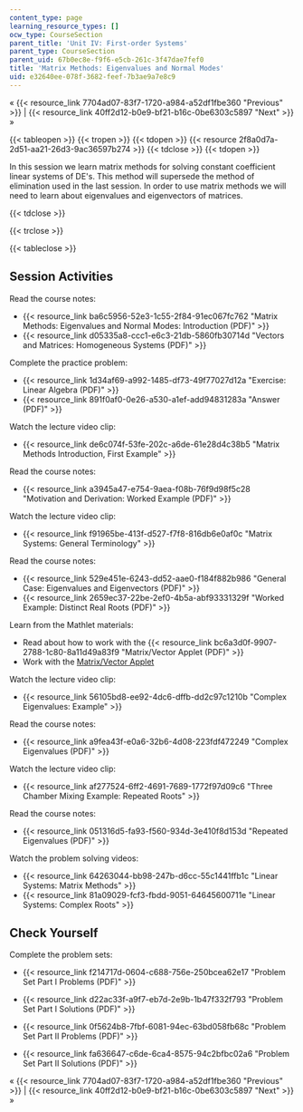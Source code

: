 ```yaml
---
content_type: page
learning_resource_types: []
ocw_type: CourseSection
parent_title: 'Unit IV: First-order Systems'
parent_type: CourseSection
parent_uid: 67b0ec8e-f9f6-e5cb-261c-3f47dae7fef0
title: 'Matrix Methods: Eigenvalues and Normal Modes'
uid: e32640ee-078f-3682-feef-7b3ae9a7e8c9
---
```


« {{< resource_link 7704ad07-83f7-1720-a984-a52df1fbe360 "Previous" >}} | {{< resource_link 40ff2d12-b0e9-bf21-b16c-0be6303c5897 "Next" >}} »

{{< tableopen >}}
{{< tropen >}}
{{< tdopen >}}
{{< resource 2f8a0d7a-2d51-aa21-26d3-9ac36597b274 >}}
{{< tdclose >}}
{{< tdopen >}}


In this session we learn matrix methods for solving constant coefficient linear systems of DE's. This method will supersede the method of elimination used in the last session. In order to use matrix methods we will need to learn about eigenvalues and eigenvectors of matrices.


{{< tdclose >}}

{{< trclose >}}

{{< tableclose >}}

Session Activities
------------------

Read the course notes:

*   {{< resource_link ba6c5956-52e3-1c55-2f84-91ec067fc762 "Matrix Methods: Eigenvalues and Normal Modes: Introduction (PDF)" >}}
*   {{< resource_link d05335a8-ccc1-e6c3-21db-5860fb30714d "Vectors and Matrices: Homogeneous Systems (PDF)" >}}

Complete the practice problem:

*   {{< resource_link 1d34af69-a992-1485-df73-49f77027d12a "Exercise: Linear Algebra (PDF)" >}}
*   {{< resource_link 891f0af0-0e26-a530-a1ef-add94831283a "Answer (PDF)" >}}

Watch the lecture video clip:

*   {{< resource_link de6c074f-53fe-202c-a6de-61e28d4c38b5 "Matrix Methods Introduction, First Example" >}}

Read the course notes:

*   {{< resource_link a3945a47-e754-9aea-f08b-76f9d98f5c28 "Motivation and Derivation: Worked Example (PDF)" >}}

Watch the lecture video clip:

*   {{< resource_link f91965be-413f-d527-f7f8-816db6e0af0c "Matrix Systems: General Terminology" >}}

Read the course notes:

*   {{< resource_link 529e451e-6243-dd52-aae0-f184f882b986 "General Case: Eigenvalues and Eigenvectors (PDF)" >}}
*   {{< resource_link 2659ec37-22be-2ef0-4b5a-abf93331329f "Worked Example: Distinct Real Roots (PDF)" >}}

Learn from the Mathlet materials:

*   Read about how to work with the {{< resource_link bc6a3d0f-9907-2788-1c80-8a11d49a83f9 "Matrix/Vector Applet (PDF)" >}}
*   Work with the [Matrix/Vector Applet](/ans7870/18/18.03SC/matrixVector.html "Open in a new window.")

Watch the lecture video clip:

*   {{< resource_link 56105bd8-ee92-4dc6-dffb-dd2c97c1210b "Complex Eigenvalues: Example" >}}

Read the course notes:

*   {{< resource_link a9fea43f-e0a6-32b6-4d08-223fdf472249 "Complex Eigenvalues (PDF)" >}}

Watch the lecture video clip:

*   {{< resource_link af277524-6ff2-4691-7689-1772f97d09c6 "Three Chamber Mixing Example: Repeated Roots" >}}

Read the course notes:

*   {{< resource_link 051316d5-fa93-f560-934d-3e410f8d153d "Repeated Eigenvalues (PDF)" >}}

Watch the problem solving videos:

*   {{< resource_link 64263044-bb98-247b-d6cc-55c1441ffb1c "Linear Systems: Matrix Methods" >}}
*   {{< resource_link 81a09029-fcf3-fbdd-9051-64645600711e "Linear Systems: Complex Roots" >}}

Check Yourself
--------------

Complete the problem sets:

*   {{< resource_link f214717d-0604-c688-756e-250bcea62e17 "Problem Set Part I Problems (PDF)" >}}
*   {{< resource_link d22ac33f-a9f7-eb7d-2e9b-1b47f332f793 "Problem Set Part I Solutions (PDF)" >}}
  
*   {{< resource_link 0f5624b8-7fbf-6081-94ec-63bd058fb68c "Problem Set Part II Problems (PDF)" >}}
*   {{< resource_link fa636647-c6de-6ca4-8575-94c2bfbc02a6 "Problem Set Part II Solutions (PDF)" >}}

« {{< resource_link 7704ad07-83f7-1720-a984-a52df1fbe360 "Previous" >}} | {{< resource_link 40ff2d12-b0e9-bf21-b16c-0be6303c5897 "Next" >}} »